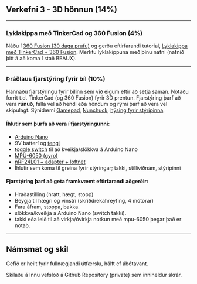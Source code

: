 ## Verkefni 3 - 3D hönnun (14%)

---

### Lyklakippa með TinkerCad og 360 Fusion  (4%)
Náðu í [360 Fusion (30 daga prufu)](https://www.autodesk.com/products/fusion-360/free-trial) og gerðu eftirfarandi tutorial, [Lyklakippa með TinkerCad + 360 Fusion](https://academy.autodesk.com/curriculum/introduction-cad-tinkercad-and-fusion-360).
Merktu lyklakippuna með þínu nafni (nafnið þitt á að koma í stað BEAUX).

---

### Þráðlaus fjarstýring fyrir bíl (10%)
Hannaðu fjarstýringu fyrir bílinn sem við eigum eftir að setja saman. Notaðu forrit t.d. TinkerCad (og 360 Fusion) fyrir 3D prentun. Fjarstýring þarf að vera **rúnuð**, falla vel að hendi eða höndum og rými þarf að vera vel skipulagt. Sýnidæmi [Gamepad](https://www.youtube.com/watch?v=JCrsFxdJXu8), [Nunchuck](https://en.wikipedia.org/wiki/Wii_Remote#Nunchuk), [hýsing fyrir stýripinna](https://www.thingiverse.com/thing:1162200).

#### Íhlutir sem þurfa að vera í fjarstýringunni:
- [Arduino Nano](https://www.arduino.cc/en/pmwiki.php?n=Main/ArduinoBoardNano)
- 9V batterí og [tengi](https://www.makerlab-electronics.com/wp-content/uploads/2017/08/9V-Battery-Clip.jpg)
- [toggle switch](https://ae01.alicdn.com/kf/HTB1m0C1SXXXXXcGXpXXq6xXFXXXc/JOYING-LIANG-SS-12F30-Black-Small-Toggle-Switch-Toy-Switches.jpg) til að kveikja/slökkva á Arduino Nano
- [MPU-6050 (gyro)](https://maker.pro/arduino/tutorial/how-to-interface-arduino-and-the-mpu-6050-sensor)
- [nRF24L01 + adapter + loftnet](https://www.amazon.com/WayinTop-NRF24L01-Transceiver-Regulator-Compatible/dp/B07PBBC4H9)  
- Íhlutir sem koma til greina fyrir stýringar; takki, stilliviðnám, stýripinni


#### Fjarstýring þarf að geta framkvæmt eftirfarandi aðgerðir:
- Hraðastilling (hratt, hægt, stopp)
- Beygja til hægri og vinstri (skriðdrekahreyfing, 4 mótorar)
- Fara áfram, stoppa, bakka.
- slökkva/kveikja á Arduino Nano (switch takki).
- takki eða leið til að virkja/óvirkja notkun með mpu-6050 þegar það er notað.

---

## Námsmat og skil
Gefið er heilt fyrir fullnægjandi útfærslu, hálft ef ábótavant.

Skilaðu á Innu vefslóð á Github Repository (private) sem inniheldur skrár.
